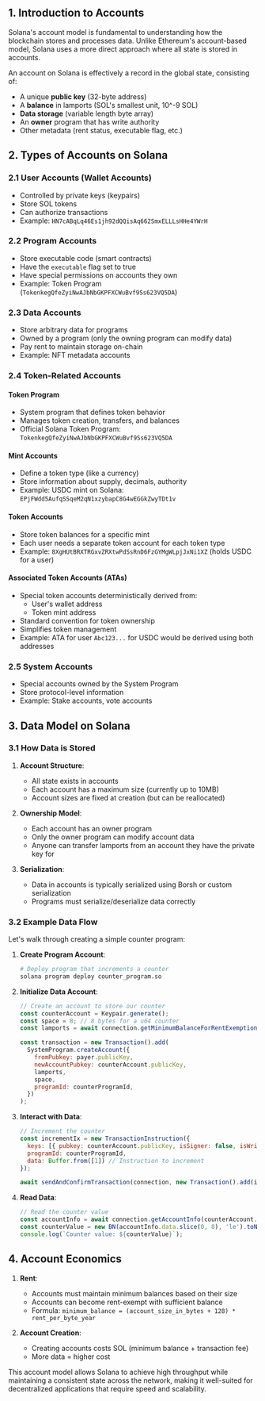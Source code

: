 ## 1. Introduction to Accounts

Solana's account model is fundamental to understanding how the blockchain stores and processes data. Unlike Ethereum's account-based model, Solana uses a more direct approach where all state is stored in accounts.

An account on Solana is effectively a record in the global state, consisting of:

- A unique **public key** (32-byte address)
- A **balance** in lamports (SOL's smallest unit, 10^-9 SOL)
- **Data storage** (variable length byte array)
- An **owner** program that has write authority
- Other metadata (rent status, executable flag, etc.)

## 2. Types of Accounts on Solana

### 2.1 User Accounts (Wallet Accounts)

- Controlled by private keys (keypairs)
- Store SOL tokens
- Can authorize transactions
- Example: `HN7cABqLq46Es1jh92dQQisAq662SmxELLLsHHe4YWrH`

### 2.2 Program Accounts

- Store executable code (smart contracts)
- Have the `executable` flag set to true
- Have special permissions on accounts they own
- Example: Token Program (`TokenkegQfeZyiNwAJbNbGKPFXCWuBvf9Ss623VQ5DA`)

### 2.3 Data Accounts

- Store arbitrary data for programs
- Owned by a program (only the owning program can modify data)
- Pay rent to maintain storage on-chain
- Example: NFT metadata accounts

### 2.4 Token-Related Accounts

#### Token Program

- System program that defines token behavior
- Manages token creation, transfers, and balances
- Official Solana Token Program: `TokenkegQfeZyiNwAJbNbGKPFXCWuBvf9Ss623VQ5DA`

#### Mint Accounts

- Define a token type (like a currency)
- Store information about supply, decimals, authority
- Example: USDC mint on Solana: `EPjFWdd5AufqSSqeM2qN1xzybapC8G4wEGGkZwyTDt1v`

#### Token Accounts

- Store token balances for a specific mint
- Each user needs a separate token account for each token type
- Example: `8XgHUtBRXTRGxvZRXtwPdSsRnD6FzGYMgWLpjJxNi1XZ` (holds USDC for a user)

#### Associated Token Accounts (ATAs)

- Special token accounts deterministically derived from:
  - User's wallet address
  - Token mint address
- Standard convention for token ownership
- Simplifies token management
- Example: ATA for user `Abc123...` for USDC would be derived using both addresses

### 2.5 System Accounts

- Special accounts owned by the System Program
- Store protocol-level information
- Example: Stake accounts, vote accounts

## 3. Data Model on Solana

### 3.1 How Data is Stored

1. **Account Structure**:
   - All state exists in accounts
   - Each account has a maximum size (currently up to 10MB)
   - Account sizes are fixed at creation (but can be reallocated)

2. **Ownership Model**:
   - Each account has an owner program
   - Only the owner program can modify account data
   - Anyone can transfer lamports from an account they have the private key for

3. **Serialization**:
   - Data in accounts is typically serialized using Borsh or custom serialization
   - Programs must serialize/deserialize data correctly

### 3.2 Example Data Flow

Let's walk through creating a simple counter program:

1. **Create Program Account**:

   ```bash
   # Deploy program that increments a counter
   solana program deploy counter_program.so
   ```

2. **Initialize Data Account**:

   ```javascript
   // Create an account to store our counter
   const counterAccount = Keypair.generate();
   const space = 8; // 8 bytes for a u64 counter
   const lamports = await connection.getMinimumBalanceForRentExemption(space);
   
   const transaction = new Transaction().add(
     SystemProgram.createAccount({
       fromPubkey: payer.publicKey,
       newAccountPubkey: counterAccount.publicKey,
       lamports,
       space,
       programId: counterProgramId,
     })
   );
   ```

3. **Interact with Data**:

   ```javascript
   // Increment the counter
   const incrementIx = new TransactionInstruction({
     keys: [{ pubkey: counterAccount.publicKey, isSigner: false, isWritable: true }],
     programId: counterProgramId,
     data: Buffer.from([1]) // Instruction to increment
   });
   
   await sendAndConfirmTransaction(connection, new Transaction().add(incrementIx), [payer]);
   ```

4. **Read Data**:
   ```javascript
   // Read the counter value
   const accountInfo = await connection.getAccountInfo(counterAccount.publicKey);
   const counterValue = new BN(accountInfo.data.slice(0, 8), 'le').toNumber();
   console.log(`Counter value: ${counterValue}`);
   ```

## 4. Account Economics

1. **Rent**:
   - Accounts must maintain minimum balances based on their size
   - Accounts can become rent-exempt with sufficient balance
   - Formula: `minimum_balance = (account_size_in_bytes + 128) * rent_per_byte_year`

2. **Account Creation**:
   - Creating accounts costs SOL (minimum balance + transaction fee)
   - More data = higher cost

This account model allows Solana to achieve high throughput while maintaining a consistent state across the network, making it well-suited for decentralized applications that require speed and scalability.
